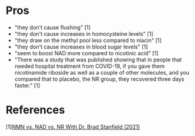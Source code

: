 # Pros
- "they don’t cause flushing" [1]
- "they don’t cause increases in homocysteine levels" [1]
- "they draw on the methyl pool less compared to niacin" [1]
- "they don’t cause increases in blood sugar levels" [1]
- "seem to boost NAD more compared to nicotinic acid" [1]
- "There was a study that was published showing that in people that needed hospital treatment from COVID-19, if you gave them nicotinamide riboside as well as a couple of other molecules, and you compared that to placebo, the NR group, they recovered three days faster." [1]

# References
[1][NMN vs. NAD vs. NR With Dr. Brad Stanfield (2021)](https://www.lifespan.io/news/nmn-vs-nad-vs-nr-with-dr-brad-stanfield/)